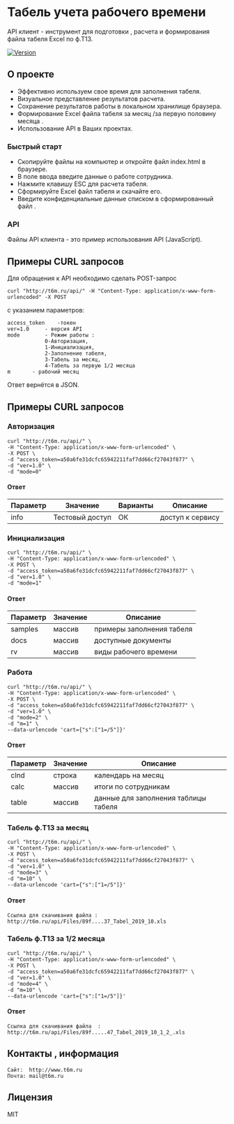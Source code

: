 # Табель учета рабочего времени 

API клиент - инструмент для подготовки , расчета и формирования файла табеля Excel по ф.Т13.
<p>
    <a href="">
        <img src="https://img.shields.io/badge/version-1.0-brightgreen.svg?style=flat-square" alt="Version">
    </a>
</p>

## О проекте

- Эффективно используем свое время для заполнения табеля. 
- Визуальное представление результатов расчета. 
- Сохранение результатов работы в локальном хранилище браузера.
- Формирование Excel файла табеля за месяц /за первую половину месяца .
- Использование API в Ваших проектах. 

###  Быстрый старт

- Скопируйте файлы на компьютер и откройте файл index.html в браузере.
- В поле ввода введите данные о работе сотрудника.
- Нажмите клавишу ESC для расчета табеля.
- Сформируйте  Excel файл табеля и скачайте его.
- Введите конфиденциальные данные списком в сформированный файл .

###  API

Файлы API клиента - это пример использования API (JavaScript). 

## Примеры CURL запросов 

Для обращения к API необходимо сделать POST-запрос 
	
	curl "http://t6m.ru/api/" -H "Content-Type: application/x-www-form-urlencoded" -X POST 
	
c указанием параметров:

	access_token 	-токен
	ver=1.0		- версия API
	mode 		- Режим работы :
				0-Авторизация,
				1-Инициализация,
				2-Заполнение табеля,
				3-Табель за месяц,
				4-Табель за первую 1/2 месяца 
	m 		- рабочий месяц  

Ответ вернётся в JSON.


## Примеры CURL запросов

### Авторизация

	curl "http://t6m.ru/api/" \
	-H "Content-Type: application/x-www-form-urlencoded" \
	-X POST \
	-d "access_token=a50a6fe31dcfc65942211faf7dd66cf27043f877" \
	-d "ver=1.0" \
	-d "mode=0" 

#### Ответ 

Параметр | Значение |Варианты  |Описание 
---------|----------|----------|----------
info  | Тестовый доступ | ОК  | доступ к сервису


### Инициализация

	curl "http://t6m.ru/api/" \
	-H "Content-Type: application/x-www-form-urlencoded" \
	-X POST \
	-d "access_token=a50a6fe31dcfc65942211faf7dd66cf27043f877" \
	-d "ver=1.0" \
	-d "mode=1" 
#### Ответ 

Параметр | Значение |  Описание 
---------|----------|--------------
samples  | массив  | примеры заполнения табеля 
docs  | массив   | доступные документы 
rv  | массив   | виды рабочего времени  


### Работа

	curl "http://t6m.ru/api/" \
	-H "Content-Type: application/x-www-form-urlencoded" \
	-X POST \
	-d "access_token=a50a6fe31dcfc65942211faf7dd66cf27043f877" \
	-d "ver=1.0" \
	-d "mode=2" \
	-d "m=1" \
   	--data-urlencode 'cart={"s":["1=/5"]}'

#### Ответ 

Параметр | Значение |  Описание 
---------|----------|--------------
clnd  | строка   | календарь на месяц
calc  | массив   | итоги по сотрудникам
table  | массив   | данные для заполнения таблицы табеля  


### Табель ф.Т13 за месяц

	curl "http://t6m.ru/api/" \
	-H "Content-Type: application/x-www-form-urlencoded" \
	-X POST \
	-d "access_token=a50a6fe31dcfc65942211faf7dd66cf27043f877" \
	-d "ver=1.0" \
	-d "mode=3" \
	-d "m=10" \
	--data-urlencode 'cart={"s":["1=/5"]}'

#### Ответ 
  	Cсылка для скачивания файла : http://t6m.ru/api/Files/89f....37_Tabel_2019_10.xls

### Табель ф.Т13 за 1/2 месяца

	curl "http://t6m.ru/api/" \
	-H "Content-Type: application/x-www-form-urlencoded" \
	-X POST \
	-d "access_token=a50a6fe31dcfc65942211faf7dd66cf27043f877" \
	-d "ver=1.0" \
	-d "mode=4" \
	-d "m=10" \
	--data-urlencode 'cart={"s":["1=/5"]}'

#### Ответ 
	Ccылка для скачивания файла  : http://t6m.ru/api/Files/89f.....47_Tabel_2019_10_1_2_.xls

##  Контакты , информация  

	Сайт:  http://www.t6m.ru
	Почта: mail@t6m.ru
    
##  Лицензия

MIT
